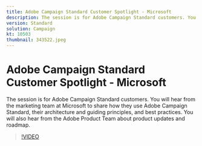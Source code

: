 ```yaml
---
title: Adobe Campaign Standard Customer Spotlight - Microsoft
description: The session is for Adobe Campaign Standard customers. You will hear from the marketing team at Microsoft to share how they use Adobe Campaign Standard.
version: Standard
solution: Campaign
kt: 10503
thumbnail: 343522.jpeg
---
```

# Adobe Campaign Standard Customer Spotlight - Microsoft

The session is for Adobe Campaign Standard customers. You will hear from the marketing team at Microsoft to share how they use Adobe Campaign Standard, their architecture and guiding principles, and best practices. You will also hear from the Adobe Product Team about product updates and roadmap.

>[!VIDEO](https://video.tv.adobe.com/v/343522/?quality=12&learn=on)
